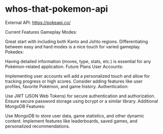 # whos-that-pokemon-api
External API: https://pokeapi.co/

Current Features
Gameplay Modes:

Great start with including both Kanto and Johto regions.
Differentiating between easy and hard modes is a nice touch for varied gameplay.
Pokedex:

Having detailed information (moves, type, stats, etc.) is essential for any Pokémon-related application.
Future Plans
User Accounts:

Implementing user accounts will add a personalized touch and allow for tracking progress or high scores.
Consider adding features like user profiles, favorite Pokémon, and game history.
Authentication:

Use JWT (JSON Web Tokens) for secure authentication and authorization.
Ensure secure password storage using bcrypt or a similar library.
Additional MongoDB Features:

Use MongoDB to store user data, game statistics, and other dynamic content.
Implement features like leaderboards, saved games, and personalized recommendations.
